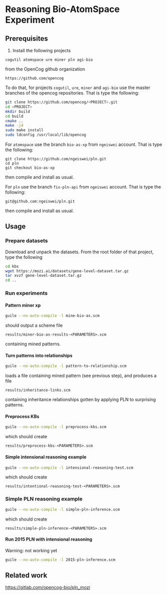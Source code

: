 # Reasoning Bio-AtomSpace Experiment 

## Prerequisites

1. Install the following projects

```
cogutil atomspace ure miner pln agi-bio
```

from the OpenCog github organization

```
https://github.com/opencog
```

To do that, for projects `cogutil`, `ure`, `miner` and `agi-bio` use
the master branches of the opencog repositories. That is type the
following:

```bash
git clone https://github.com/opencog/<PROJECT>.git
cd <PROJECT>
mkdir build
cd build
cmake ..
make -j4
sudo make install
sudo ldconfig /usr/local/lib/opencog
```

For `atomspace` use the branch `bio-as-xp` from `ngeiswei`
account. That is type the following:

```
git clone https://github.com/ngeiswei/pln.git
cd pln
git checkout bio-as-xp
```

then compile and install as usual.

For `pln` use the branch `fix-pln-api` from `ngeiswei` account. That
is type the following:

```
git@github.com:ngeiswei/pln.git
```

then compile and install as usual.

## Usage

### Prepare datasets

Download and unpack the datasets. From the root folder of that
project, type the following

```bash
cd kbs
wget https://mozi.ai/datasets/gene-level-dataset.tar.gz
tar xvzf gene-level-dataset.tar.gz
cd ..
```

### Run experiments

#### Pattern miner xp

```bash
guile --no-auto-compile -l mine-bio-as.scm
```

should output a scheme file

```
results/miner-bio-as-results-<PARAMETERS>.scm
```

containing mined patterns.

#### Turn patterns into relationships

```bash
guile --no-auto-compile -l pattern-to-relationship.scm
```

loads a file containing mined pattern (see previous step), and
produces a file

```
results/inheritance-links.scm
```

containing inheritance relationships gotten by applying PLN to
surprising patterns.

#### Preprocess KBs

```bash
guile --no-auto-compile -l preprocess-kbs.scm
```

which should create

```
results/preprocess-kbs-<PARAMETERS>.scm
```

#### Simple intensional reasoning example

```bash
guile --no-auto-compile -l intensional-reasoning-test.scm
```

which should create

```
results/intentional-reasoning-test-<PARAMETERS>.scm
```

### Simple PLN reasoning example

```bash
guile --no-auto-compile -l simple-pln-inference.scm
```

which should create

```
results/simple-pln-inference-<PARAMETERS>.scm
```

#### Run 2015 PLN with intensional reasoning

Warning: not working yet

```bash
guile --no-auto-compile -l 2015-pln-inference.scm
```

## Related work

https://gitlab.com/opencog-bio/pln_mozi
